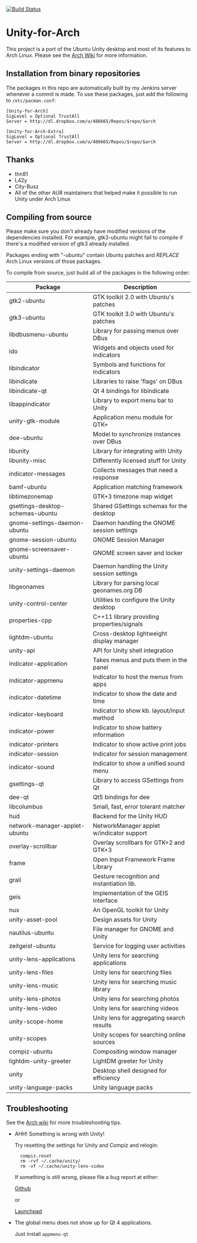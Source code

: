 [![Build Status](https://jenkins.noobdev.io/job/ArchLinux_Build_Package/badge/icon)](https://jenkins.noobdev.io/job/ArchLinux_Build_Package/)

Unity-for-Arch
==============
This project is a port of the Ubuntu Unity desktop and most of its features to Arch Linux. Please see the [Arch Wiki](https://wiki.archlinux.org/index.php/unity) for more information.

Installation from binary repositories
-------------------------------------
The packages in this repo are automatically built by my Jenkins server whenever a commit is made. To use these packages, just add the following to `/etc/pacman.conf`:

    [Unity-for-Arch]
    SigLevel = Optional TrustAll
    Server = http://dl.dropbox.com/u/486665/Repos/$repo/$arch

    [Unity-for-Arch-Extra]
    SigLevel = Optional TrustAll
    Server = http://dl.dropbox.com/u/486665/Repos/$repo/$arch

Thanks
------
* thn81
* L42y
* City-Busz
* All of the other AUR maintainers that helped make it possible to run Unity under Arch Linux

Compiling from source
---------------------
Please make sure you don't already have modified versions of the dependencies installed. For example, gtk3-ubuntu might fail to compile if there's a modified version of gtk3 already installed.

Packages ending with "-ubuntu" contain Ubuntu patches and *REPLACE* Arch Linux versions of those packages.

To compile from source, just build all of the packages in the following order:

| Package                          | Description                                |
| -------------------------------- | ------------------------------------------ |
| gtk2-ubuntu                      | GTK toolkit 2.0 with Ubuntu's patches      |
| gtk3-ubuntu                      | GTK toolkit 3.0 with Ubuntu's patches      |
| libdbusmenu-ubuntu               | Library for passing menus over DBus        |
| ido                              | Widgets and objects used for indicators    |
| libindicator                     | Symbols and functions for indicators       |
| libindicate                      | Libraries to raise 'flags' on DBus         |
| libindicate-qt                   | Qt 4 bindings for libindicate              |
| libappindicator                  | Library to export menu bar to Unity        |
| unity-gtk-module                 | Application menu module for GTK+           |
| dee-ubuntu                       | Model to synchronize instances over DBus   |
| libunity                         | Library for integrating with Unity         |
| libunity-misc                    | Differently licensed stuff for Unity       |
| indicator-messages               | Collects messages that need a response     |
| bamf-ubuntu                      | Application matching framework             |
| libtimezonemap                   | GTK+3 timezone map widget                  |
| gsettings-desktop-schemas-ubuntu | Shared GSettings schemas for the desktop   |
| gnome-settings-daemon-ubuntu     | Daemon handling the GNOME session settings |
| gnome-session-ubuntu             | GNOME Session Manager                      |
| gnome-screensaver-ubuntu         | GNOME screen saver and locker              |
| unity-settings-daemon            | Daemon handling the Unity session settings |
| libgeonames                      | Library for parsing local geonames.org DB  |
| unity-control-center             | Utilities to configure the Unity desktop   |
| properties-cpp                   | C++11 library providing properties/signals |
| lightdm-ubuntu                   | Cross-desktop lightweight display manager  |
| unity-api                        | API for Unity shell integration            |
| indicator-application            | Takes menus and puts them in the panel     |
| indicator-appmenu                | Indicator to host the menus from apps      |
| indicator-datetime               | Indicator to show the date and time        |
| indicator-keyboard               | Indicator to show kb. layout/input method  |
| indicator-power                  | Indicator to show battery information      |
| indicator-printers               | Indicator to show active print jobs        |
| indicator-session                | Indicator for session management           |
| indicator-sound                  | Indicator to show a unified sound menu     |
| gsettings-qt                     | Library to access GSettings from Qt        |
| dee-qt                           | Qt5 bindings for dee                       |
| libcolumbus                      | Small, fast, error tolerant matcher        |
| hud                              | Backend for the Unity HUD                  |
| network-manager-applet-ubuntu    | NetworkManager applet w/indicator support  |
| overlay-scrollbar                | Overlay scrollbars for GTK+2 and GTK+3     |
| frame                            | Open Input Framework Frame Library         |
| grail                            | Gesture recognition and instantiation lib. |
| geis                             | Implementation of the GEIS interface       |
| nux                              | An OpenGL toolkit for Unity                |
| unity-asset-pool                 | Design assets for Unity                    |
| nautilus-ubuntu                  | File manager for GNOME and Unity           |
| zeitgeist-ubuntu                 | Service for logging user activities        |
| unity-lens-applications          | Unity lens for searching applications      |
| unity-lens-files                 | Unity lens for searching files             |
| unity-lens-music                 | Unity lens for searching music library     |
| unity-lens-photos                | Unity lens for searching photos            |
| unity-lens-video                 | Unity lens for searching videos            |
| unity-scope-home                 | Unity lens for aggregating search results  |
| unity-scopes                     | Unity scopes for searching online sources  |
| compiz-ubuntu                    | Compositing window manager                 |
| lightdm-unity-greeter            | LightDM greeter for Unity                  |
| unity                            | Desktop shell designed for efficiency      |
| unity-language-packs             | Unity language packs                       |

Troubleshooting
---------------
See the [Arch wiki](https://wiki.archlinux.org/index.php/unity) for more troubleshooting tips.

* AHH! Something is wrong with Unity!

    Try resetting the settings for Unity and Compiz and relogin:

        compiz.reset
        rm -rvf ~/.cache/unity/
        rm -vf ~/.cache/unity-lens-video

    If something is still wrong, please file a bug report at either:
    
    [Github](https://github.com/chenxiaolong/Unity-for-Arch/issues)

    or

    [Launchpad](https://bugs.launchpad.net/unity-for-arch)

* The global menu does not show up for Qt 4 applications.

    Just install `appmenu-qt`
